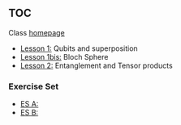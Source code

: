 ## TOC

Class [homepage](https://www.cs.miami.edu/home/burt/learning/csc595.251/)

- [Lesson 1:](./qubits-super-bloch.ipynb) Qubits and superposition
- [Lesson 1bis:](./bloch-sphere.ipynb) Bloch Sphere
- [Lesson 2:](./entangled-up-in-blue.ipynb) Entanglement and Tensor products

### Exercise Set

- [ES A:](./exercise-1.ipynb)
- [ES B:](./exercise-2.ipynb)
